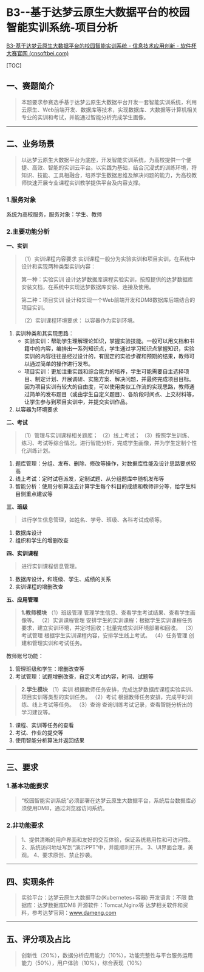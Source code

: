# B3--基于达梦云原生大数据平台的校园智能实训系统-项目分析

[B3-基于达梦云原生大数据平台的校园智能实训系统 - 信息技术应用创新 - 软件杯大赛官网 (cnsoftbei.com)](https://www.cnsoftbei.com/content-6-977-1.html)

[TOC]

## 一、赛题简介

>本题要求参赛选手基于达梦云原生大数据平台开发一套智能实训系统，利用云原生、Web前端开发、数据库等技术，实现数据库、大数据等计算机相关专业的实训和考试，并能通过智能分析完成学生画像。



------



## 二、业务场景

> 以达梦云原生大数据平台为底座，开发智能实训系统，为高校提供一个便捷、高效、智能的实训云平台。以实践为基础，结合沉浸式的训练环境，将知识、技能、工具相融合，培养学生数据思维及解决问题的能力，为高校教师快速开展专业课程实训教学提供平台及内容支撑。

### 1.服务对象

系统为高校服务，服务对象：学生、教师



### 2.主要功能分析

**一、实训**

> （1）实训课程内容要求
> 实训课程一般分为实验实训和项目实训，在系统中设计和实现两种类型实训内容：
>
> 第一种：实验实训
> 设计达梦数据库课程实验实训，按照提供的达梦数据库安装文档，在系统中实现达梦数据库安装、连接及使用。
>
> 第二种：项目实训
> 设计和实现一个Web前端开发和DM8数据库后端结合的项目实训。
>
> （2）实训课程环境要求：
> 以容器作为实训环境。

1. 实训种类和其实现思路：
   - 实验实训：帮助学生理解理论知识，掌握实验技能。一般可以用文档和书籍中的内容，编排出一系列知识点，学生通过学习知识点掌握知识，实验实训的内容往往是经过设计的，有固定的实验步骤和预期的结果，教师可以通过简单的操作进行发布。
   - 项目实训：更加注重实践和综合能力的培养，学生可能需要自主选择项目、制定计划、开展调研、实施方案、解决问题，并最终完成项目目标。因为项目实训有较大的自由度，可以使用类似工作流的实现思路，教师通过简单的发布题目（或由学生自定义题目）、各阶段时间点、上交材料等，让学生参与到项目实训中，并提交实训作品。
2. 以容器为环境要求

**二、考试**

> （1）管理与实训课程相关题库；
> （2）线上考试；
> （3）按照学生训练、练习、考试等综合情况，进行智能分析，完成学生画像，并为学生定制个性化训练计划。

1. 题库管理：分组、发布、删除、修改等操作，对数据库性能及设计思路要求较高
2. 线上考试：定时试卷派发，定制试题、从分组题库中随机发布等
3. 智能分析：使用分析算法去计算学生每个科目的成绩和教师评分等，给学生科目侧重点建议等

**三、班级**

>
> 进行学生信息管理，如姓名、学号、班级、各科考试成绩等。

1. 数据库设计
2. 组织和学生的增删改查

**四、实训课程**

>
> 进行实训课程信息管理。

1. 数据库设计，和班级、学生、成绩的关系
2. 实训课程的增删改查

**五、应用管理**

> **1.教师模块**
> （1）班级管理
> 管理学生信息、查看学生考试结果、查看学生画像等。
> （2）实训课程管理
> 安排学生的实训课程；根据学生实训课程任务要求，建立实训环境，并定时回收；批量完成实训环境部署和回收。
> （3）考试管理
> 根据学生实训课程内容，安排学生线上考试。
> （4）任务管理
> 创建和管理实训和考试任务。

教师账号功能：

1. 管理班级和学生：增删改查等
2. 考试管理：试题增删改查，自定义考试内容，时间、试题等

> **2.学生模块**
> （1）实训
> 根据教师任务安排，完成达梦数据库课程实验实训、项目实训等类型的实训任务。
> （2）考试
> 根据教师任务安排，完成平时训练、线上考试等任务。
> （3）查询
> 查询训练考试记录，查看智能分析出的学习建议等。

1. 课程、实训等任务的查看
2. 考试、作业的提交等
3. 使用智能分析算法并返回结果



------



## 三、要求



### 1.基本功能要求

> “校园智能实训系统”必须部署在达梦云原生大数据平台，系统后台数据库必须使用DM8，通过浏览器访问系统。

### 2.非功能要求

> 1、提供清晰的用户界面和友好的交互体验，保证系统易用性和可访问性。
> 2、系统访问地址写到“演示PPT”中，并能顺利打开。
> 3、UI界面合理，美观。
> 4、要求原创、禁止抄袭。



------



## 四、实现条件

> 实验平台：达梦云原生大数据平台(Kubernetes+容器)
> 开发语言：不限
> 数据库：达梦数据库DM8
> 开源软件：Tomcat,Nginx等
> 达梦相关软件和资料，参考达梦官网：www.dameng.com



------



## 五、评分项及占比

> 创新性（20%），数据分析应用能力（10%），功能完整性与平台服务运用能力（50%），用户体验（10%），综合表现（10%）















































